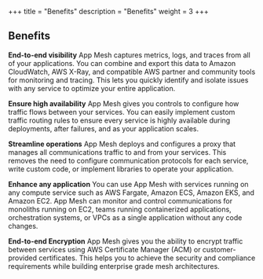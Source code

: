 +++
title = "Benefits"
description = "Benefits"
weight = 3
+++
## Benefits

**End-to-end visibility**
App Mesh captures metrics, logs, and traces from all of your applications. You can combine and export this data to Amazon CloudWatch, AWS X-Ray, and compatible AWS partner and community tools for monitoring and tracing. This lets you quickly identify and isolate issues with any service to optimize your entire application.

**Ensure high availability**
App Mesh gives you controls to configure how traffic flows between your services. You can easily implement custom traffic routing rules to ensure every service is highly available during deployments, after failures, and as your application scales.

**Streamline operations**
App Mesh deploys and configures a proxy that manages all communications traffic to and from your services. This removes the need to configure communication protocols for each service, write custom code, or implement libraries to operate your application.

**Enhance any application**
You can use App Mesh with services running on any compute service such as AWS Fargate, Amazon ECS, Amazon EKS, and Amazon EC2. App Mesh can monitor and control communications for monoliths running on EC2, teams running containerized applications, orchestration systems, or VPCs as a single application without any code changes.

**End-to-end Encryption**
App Mesh gives you the ability to encrypt traffic between services using AWS Certificate Manager (ACM) or customer-provided certificates. This helps you to achieve the security and compliance requirements while building enterprise grade mesh architectures.

